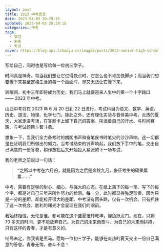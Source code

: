 ```yaml
---
layout: post
title: 2023 中考宣言
date: 2023-04-03 20:29:15
updated: 2023-04-03 20:29:15
categories: 中考
tags:
  - 学习
  - 未来
  - 考试
cover: https://blog-api.lihaoyu.cn/images/posts/2023-senior-high-school-entrance-examination/cover.webp
---
```


写给自己，同时也是写给每一位初三学子。

<!-- more -->

<meting-js
   id="307003"
   server="netease"
   type="song"
   theme="#F2BC57">
</meting-js>

时间真是神奇。每当我们想让它过得快点时，它怎么也不肯加快脚步；而当我们想要慢下来甚至定格生活的每一个画面时，却又无法让它慢下来。

转眼间，初中三年即将成为历史。我们马上就要迎来人生中的第一个十字路口 —— 2023 年中考。

山西中考将在 2023 年 6 月 20 日到 22 日进行，考试科目为语文、数学、英语、历史、道法、物理、化学七门。除此之外，还有理化实验与音体美中考。炎热的夏天，大家走进考场，在答题卡上留下自己的答案，挥洒着自己的汗水、与时间赛跑、与考试题目斗智斗勇。

想象一下，当我们全力备考时的朗朗书声和奋笔疾书时笔尖的沙沙声响。这一切都是在证明我们所做出的努力。当考试结束的铃声响起，我们放下手中的笔，交出自己满意的一份答卷，稍作放松后又开始投入紧张的下一场考试。

我的老师之前说过一句话：

> **“之所以中考在六月份，就是因为之后是金秋九月，象征考生的硕果累累......”**

中考，需要有足够的耐心、细心，与强大的心态。在纸上落下的每一笔、写下的每个字，都是对自己三年来所作努力的检测。每一分，此时都显得弥足珍贵，因为只是一分的差距，却能拉开很大的差距。中考没有回头路，仅有一次机会。只有抓住了这一次机会，胜利的曙光才会显现在我们的眼前。

我始终相信，无论是谁，都可能在这个盛夏扭转乾坤，鲤鱼跃龙门。现在，只剩 70 多天的时间，更不能放弃自己。为自己的未来而奋斗、为自己的未来而拼搏，只有这样的青春，才是有意义的。

结局未定，你我皆是黑马。愿每一位初三学子，能够在炎热的夏天交出一份自己满意的答卷。青春无悔，奋斗不息！